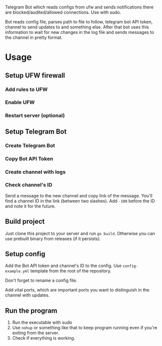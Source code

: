 Telegram Bot which reads configs from ufw and sends notifications there are blocked/audited/allowed connections. Use with sudo.

Bot reads config file, parses path to file to follow, telegram bot API token, channel to send updates to and something else. After that bot uses this information to wait for new changes in the log file and sends messages to the channel in pretty format.

# Usage

## Setup UFW firewall

### Add rules to UFW

### Enable UFW

### Restart server (optional)

## Setup Telegram Bot

### Create Telegram Bot

### Copy Bot API Token

### Create channel with logs

### Check channel's ID

Send a message to the new channel and copy link of the message. You'll find a channel ID in the link (between two slashes). Add `-100` before the ID and note it for the future.

## Build project

Just clone this project to your server and run `go build`. Otherwise you can use prebuilt binary from releases (if it persists).

## Setup config

Add the Bot API token and channel's ID to the config. Use `config-example.yml` template from the root of the repository.

Don't forget to rename a config file.

Add vital ports, which are important ports you want to distinguish in the channel with updates.

## Run the program

1. Run the executable with sudo
2. Use `nohup` or something like that to keep program running even if you're exiting from the server.
3. Check if everything is working.

